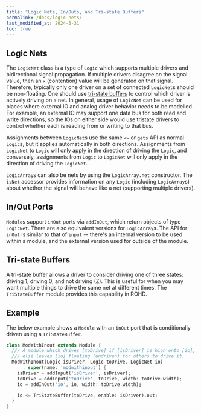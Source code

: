 ```yaml
---
title: "Logic Nets, In/Outs, and Tri-state Buffers"
permalink: /docs/logic-nets/
last_modified_at: 2024-5-31
toc: true
---
```


## Logic Nets

The `LogicNet` class is a type of `Logic` which supports multiple drivers and bidirectional signal propagation. If multiple drivers disagree on the signal value, then an `x` (contention) value will be generated on that signal. Therefore, typically only one driver on a set of connected `LogicNet`s should be non-floating. One should use [tri-state buffers](#tri-state-buffers) to control which driver is actively driving on a net. In general, usage of `LogicNet` can be used for places where external IO and analog driver behavior needs to be modelled.  For example, an external IO may support one data bus for both read and write directions, so the IOs on either side would use tristate drivers to control whether each is reading from or writing to that bus.

Assignments between `LogicNet`s use the same `<=` or `gets` API as normal `Logic`s, but it applies automatically in both directions.  Assignments from `LogicNet` to `Logic` will only apply in the direction of driving the `Logic`, and conversely, assignments from `Logic` to `LogicNet` will only apply in the direction of driving the `LogicNet`.

`LogicArray`s can also be nets by using the `LogicArray.net` constructor.  The `isNet` accessor provides information on any `Logic` (including `LogicArray`s) about whether the signal will behave like a net (supporting multiple drivers).

## In/Out Ports

`Module`s support `inOut` ports via `addInOut`, which return objects of type `LogicNet`.  There are also equivalent versions for `LogicArray`s.  The API for `inOut` is similar to that of `input` -- there's an internal version to be used within a module, and the external version used for outside of the module.

## Tri-state Buffers

A tri-state buffer allows a driver to consider driving one of three states: driving 1, driving 0, and not driving (Z).  This is useful for when you may want multiple things to drive the same net at different times.  The `TriStateBuffer` module provides this capability in ROHD.

## Example

The below example shows a `Module` with an `inOut` port that is conditionally driven using a `TriStateBuffer`.

```dart
class ModWithInout extends Module {
  /// A module which drives [toDrive] if [isDriver] is high onto [io], or
  /// else leaves [io] floating (undriven) for others to drive it.
  ModWithInout(Logic isDriver, Logic toDrive, LogicNet io)
      : super(name: 'modwithinout') {
    isDriver = addInput('isDriver', isDriver);
    toDrive = addInput('toDrive', toDrive, width: toDrive.width);
    io = addInOut('io', io, width: toDrive.width);

    io <= TriStateBuffer(toDrive, enable: isDriver).out;
  }
}
```
